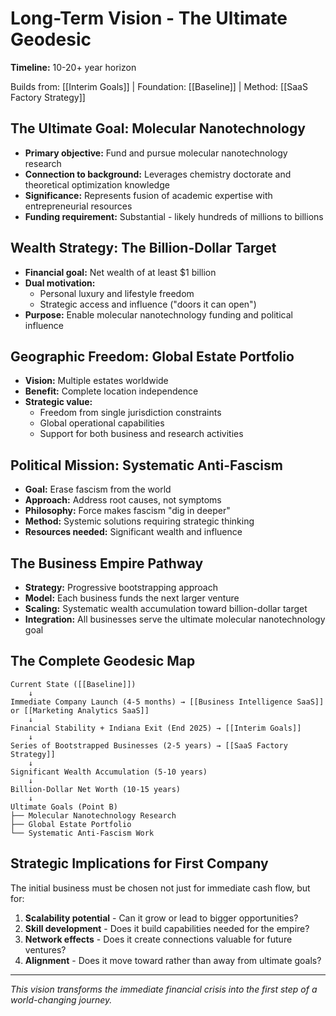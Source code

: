 # Long-Term Vision - The Ultimate Geodesic

**Timeline:** 10-20+ year horizon

Builds from: [[Interim Goals]] | Foundation: [[Baseline]] | Method: [[SaaS Factory Strategy]]

## The Ultimate Goal: Molecular Nanotechnology
- **Primary objective:** Fund and pursue molecular nanotechnology research
- **Connection to background:** Leverages chemistry doctorate and theoretical optimization knowledge
- **Significance:** Represents fusion of academic expertise with entrepreneurial resources
- **Funding requirement:** Substantial - likely hundreds of millions to billions

## Wealth Strategy: The Billion-Dollar Target
- **Financial goal:** Net wealth of at least $1 billion
- **Dual motivation:**
  - Personal luxury and lifestyle freedom
  - Strategic access and influence ("doors it can open")
- **Purpose:** Enable molecular nanotechnology funding and political influence

## Geographic Freedom: Global Estate Portfolio
- **Vision:** Multiple estates worldwide
- **Benefit:** Complete location independence
- **Strategic value:** 
  - Freedom from single jurisdiction constraints
  - Global operational capabilities
  - Support for both business and research activities

## Political Mission: Systematic Anti-Fascism
- **Goal:** Erase fascism from the world
- **Approach:** Address root causes, not symptoms
- **Philosophy:** Force makes fascism "dig in deeper"
- **Method:** Systemic solutions requiring strategic thinking
- **Resources needed:** Significant wealth and influence

## The Business Empire Pathway
- **Strategy:** Progressive bootstrapping approach
- **Model:** Each business funds the next larger venture
- **Scaling:** Systematic wealth accumulation toward billion-dollar target
- **Integration:** All businesses serve the ultimate molecular nanotechnology goal

## The Complete Geodesic Map

```
Current State ([[Baseline]])
    ↓
Immediate Company Launch (4-5 months) → [[Business Intelligence SaaS]] or [[Marketing Analytics SaaS]]
    ↓
Financial Stability + Indiana Exit (End 2025) → [[Interim Goals]]
    ↓
Series of Bootstrapped Businesses (2-5 years) → [[SaaS Factory Strategy]]
    ↓
Significant Wealth Accumulation (5-10 years)
    ↓
Billion-Dollar Net Worth (10-15 years)
    ↓
Ultimate Goals (Point B)
├── Molecular Nanotechnology Research
├── Global Estate Portfolio
└── Systematic Anti-Fascism Work
```

## Strategic Implications for First Company
The initial business must be chosen not just for immediate cash flow, but for:
1. **Scalability potential** - Can it grow or lead to bigger opportunities?
2. **Skill development** - Does it build capabilities needed for the empire?
3. **Network effects** - Does it create connections valuable for future ventures?
4. **Alignment** - Does it move toward rather than away from ultimate goals?

---
*This vision transforms the immediate financial crisis into the first step of a world-changing journey.*
